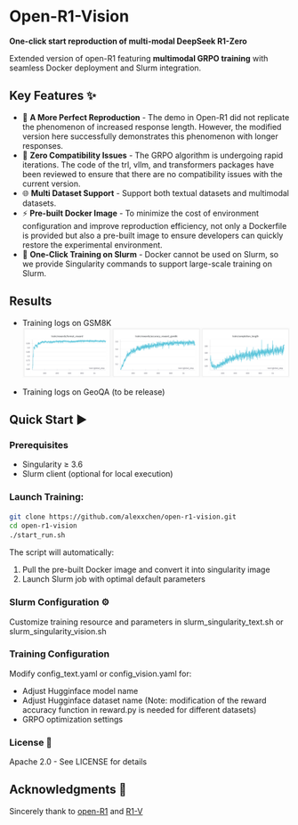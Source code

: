 # Open-R1-Vision
**One-click start reproduction of multi-modal DeepSeek R1-Zero**

Extended version of open-R1 featuring **multimodal GRPO training** with seamless Docker deployment and Slurm integration.

## Key Features ✨

- 🤖 **A More Perfect Reproduction** - The demo in Open-R1 did not replicate the phenomenon of increased response length. However, the modified version here successfully demonstrates this phenomenon with longer responses.
- 🔧 **Zero Compatibility Issues** - The GRPO algorithm is undergoing rapid iterations. The code of the trl, vllm, and transformers packages have been reviewed to ensure that there are no compatibility issues with the current version.
- 🌐 **Multi Dataset Support** - Support both textual datasets and multimodal datasets.
- ⚡ **Pre-built Docker Image** - To minimize the cost of environment configuration and improve reproduction efficiency, not only a Dockerfile is provided but also a pre-built image to ensure developers can quickly restore the experimental environment.
- 🚀 **One-Click Training on Slurm** - Docker cannot be used on Slurm, so we provide Singularity commands to support large-scale training on Slurm.

## Results
- Training logs on GSM8K
  ![The average response length increases](images/gsm8k.png)

- Training logs on GeoQA (to be release)

## Quick Start ▶️

### Prerequisites
- Singularity ≥ 3.6
- Slurm client (optional for local execution)

### Launch Training:
```bash
git clone https://github.com/alexxchen/open-r1-vision.git
cd open-r1-vision
./start_run.sh
```
The script will automatically:
1. Pull the pre-built Docker image and convert it into singularity image
2. Launch Slurm job with optimal default parameters

### Slurm Configuration ⚙️
Customize training resource and parameters in slurm_singularity_text.sh or slurm_singularity_vision.sh

### Training Configuration
Modify config_text.yaml or config_vision.yaml for:
+ Adjust Hugginface model name 
+ Adjust Hugginface dataset name (Note: modification of the reward accuracy function in reward.py is needed for different datasets)
+ GRPO optimization settings

### License 📄
Apache 2.0 - See LICENSE for details

## Acknowledgments 🌟
Sincerely thank to [open-R1](https://github.com/huggingface/open-r1) and [R1-V](https://github.com/Deep-Agent/R1-V) 

